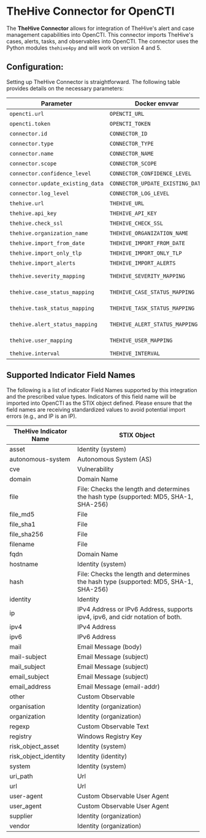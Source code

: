 # TheHive Connector for OpenCTI

The **TheHive Connector** allows for integration of TheHive's alert and case management capabilities into OpenCTI. This connector imports TheHive's cases, alerts, tasks, and observables into OpenCTI. The connector uses the Python modules `thehive4py` and will work on version 4 and 5.  

## Configuration:

Setting up TheHive Connector is straightforward. The following table provides details on the necessary parameters:

| Parameter                       | Docker envvar                 | Mandatory | Description                                                     |
|---------------------------------|-------------------------------|-----------|-----------------------------------------------------------------|
| `opencti.url`                   | `OPENCTI_URL`                 | Yes       | The URL of the OpenCTI platform.                                |
| `opencti.token`                 | `OPENCTI_TOKEN`               | Yes       | The token for accessing OpenCTI.                                |
| `connector.id`                  | `CONNECTOR_ID`                | Yes       | A unique `UUIDv4` identifier for this connector instance.       |
| `connector.type`                | `CONNECTOR_TYPE`              | Yes       | Should always be set to `EXTERNAL_IMPORT` for this connector.   |
| `connector.name`                | `CONNECTOR_NAME`              | Yes       | Name of the connector. Should always be "TheHive".              |
| `connector.scope`               | `CONNECTOR_SCOPE`             | Yes       | The scope of data the connector is importing.                   |
| `connector.confidence_level`    | `CONNECTOR_CONFIDENCE_LEVEL`  | Yes       | Confidence level for the data imported.                         |
| `connector.update_existing_data`| `CONNECTOR_UPDATE_EXISTING_DATA`| Yes     | Decide whether the connector should update already existing data.|
| `connector.log_level`           | `CONNECTOR_LOG_LEVEL`         | Yes       | Logging level. Choices: `info`, `error`, etc.                   |
| `thehive.url`                   | `THEHIVE_URL`                 | Yes       | URL of your TheHive instance.                                   |
| `thehive.api_key`               | `THEHIVE_API_KEY`             | Yes       | Your API Key for accessing TheHive.                             |
| `thehive.check_ssl`             | `THEHIVE_CHECK_SSL`           | Yes       | Whether to validate the SSL certificate of TheHive instance.   |
| `thehive.organization_name`     | `THEHIVE_ORGANIZATION_NAME`   | Yes       | Name of your organization in TheHive.                           |
| `thehive.import_from_date`      | `THEHIVE_IMPORT_FROM_DATE`    | No        | Date from which to start importing data.                        |
| `thehive.import_only_tlp`       | `THEHIVE_IMPORT_ONLY_TLP`     | No        | Levels of the Traffic Light Protocol (TLP) to be imported. e.g., `0,1,2,3,4`      |
| `thehive.import_alerts`         | `THEHIVE_IMPORT_ALERTS`       | No        | Whether to import alerts from TheHive.                          |
| `thehive.severity_mapping`      | `THEHIVE_SEVERITY_MAPPING`    | No        | Mapping of severity levels between TheHive and OpenCTI. e.g., `1:low,2:medium,3:high,4:critical`         |
| `thehive.case_status_mapping`   | `THEHIVE_CASE_STATUS_MAPPING` | No        | Status mapping for cases. e.g., `hive_status_1:opencti_status_id_2,hive_status_2:opencti_status_id_2`                                       |
| `thehive.task_status_mapping`   | `THEHIVE_TASK_STATUS_MAPPING` | No        | Status mapping for tasks. e.g., `hive_status_1:opencti_status_id_2,hive_status_2:opencti_status_id_2`                                             |
| `thehive.alert_status_mapping`  | `THEHIVE_ALERT_STATUS_MAPPING`| No        | Status mapping for alerts. e.g., `hive_status_1:opencti_status_id_2,hive_status_2:opencti_status_id_2`                                            |
| `thehive.user_mapping`          | `THEHIVE_USER_MAPPING`        | No        | Mapping of TheHive assignees to OpenCTI users. e.g., `user@contoso.com:opencti_user_id,user2@contoso.com:opencti_user_id_2`                 |
| `thehive.interval`              | `THEHIVE_INTERVAL`            | Yes       | Frequency of running the connector in minutes.                  |

## Supported Indicator Field Names
The following is a list of indicator Field Names supported by this integration and the prescribed value types. Indicators of this field name will be imported into OpenCTI as the STIX object defined. Please ensure that the field names are receiving standardized values to avoid potential import errors (e.g., and IP is an IP).

| TheHive Indicator Name        | STIX Object      |
|------------------------|--------------------------------|
| asset                  | Identity (system)                           |
| autonomous-system      | Autonomous System (AS)        |
| cve                    | Vulnerability             |
| domain                 | Domain Name              |
| file                   | File: Checks the length and determines the hash type (supported: MD5, SHA-1, SHA-256)                            |
| file_md5               | File                |
| file_sha1              | File              |
| file_sha256            | File            |
| filename               | File                      |
| fqdn                   | Domain Name                 |
| hostname               | Identity (system)                 |
| hash                   | File: Checks the length and determines the hash type (supported: MD5, SHA-1, SHA-256)                           |
| identity               | Identity                  |
| ip                     | IPv4 Address or IPv6 Address, supports ipv4, ipv6, and cidr notation of both.                            |
| ipv4                   | IPv4 Address                |
| ipv6                   | IPv6 Address                |
| mail                   | Email Message (body)             |
| mail-subject           | Email Message (subject)            |
| mail_subject           | Email Message (subject)          |
| email_subject          | Email Message (subject)          |
| email_address          | Email Message (email-addr)            |
| other                  | Custom Observable                     |
| organisation           | Identity (organization)                           |
| organization           | Identity (organization)                  |
| regexp                 | Custom Observable Text                     |
| registry               | Windows Registry Key       |
| risk_object_asset      | Identity (system)                           |
| risk_object_identity   | Identity (identity)                           |
| system                 | Identity (system)                  |
| uri_path               | Url                     |
| url                    | Url                      |
| user-agent             | Custom Observable User Agent               |
| user_agent             | Custom Observable User Agent               |
| supplier               | Identity (organization)                           |
| vendor                 | Identity (organization)                           |
